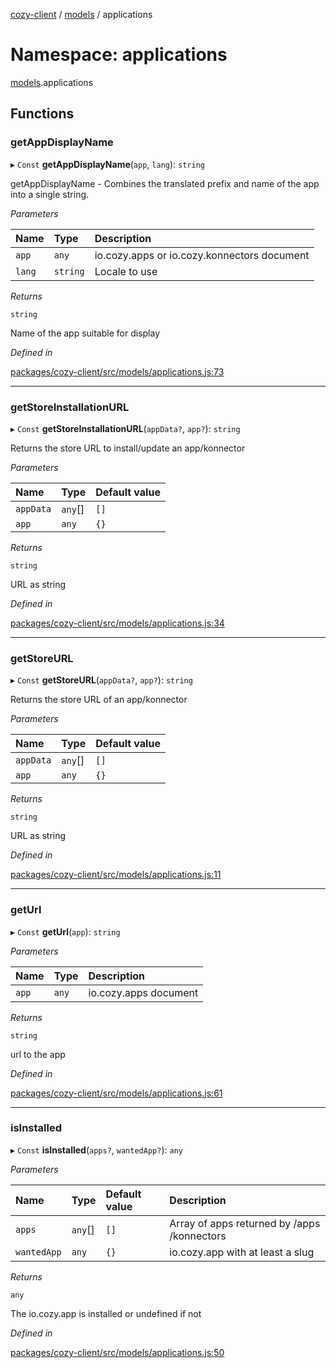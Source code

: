 [cozy-client](../README.md) / [models](models.md) / applications

# Namespace: applications

[models](models.md).applications

## Functions

### getAppDisplayName

▸ `Const` **getAppDisplayName**(`app`, `lang`): `string`

getAppDisplayName - Combines the translated prefix and name of the app into a single string.

*Parameters*

| Name | Type | Description |
| :------ | :------ | :------ |
| `app` | `any` | io.cozy.apps or io.cozy.konnectors document |
| `lang` | `string` | Locale to use |

*Returns*

`string`

Name of the app suitable for display

*Defined in*

[packages/cozy-client/src/models/applications.js:73](https://github.com/cozy/cozy-client/blob/master/packages/cozy-client/src/models/applications.js#L73)

***

### getStoreInstallationURL

▸ `Const` **getStoreInstallationURL**(`appData?`, `app?`): `string`

Returns the store URL to install/update an app/konnector

*Parameters*

| Name | Type | Default value |
| :------ | :------ | :------ |
| `appData` | `any`\[] | `[]` |
| `app` | `any` | `{}` |

*Returns*

`string`

URL as string

*Defined in*

[packages/cozy-client/src/models/applications.js:34](https://github.com/cozy/cozy-client/blob/master/packages/cozy-client/src/models/applications.js#L34)

***

### getStoreURL

▸ `Const` **getStoreURL**(`appData?`, `app?`): `string`

Returns the store URL of an app/konnector

*Parameters*

| Name | Type | Default value |
| :------ | :------ | :------ |
| `appData` | `any`\[] | `[]` |
| `app` | `any` | `{}` |

*Returns*

`string`

URL as string

*Defined in*

[packages/cozy-client/src/models/applications.js:11](https://github.com/cozy/cozy-client/blob/master/packages/cozy-client/src/models/applications.js#L11)

***

### getUrl

▸ `Const` **getUrl**(`app`): `string`

*Parameters*

| Name | Type | Description |
| :------ | :------ | :------ |
| `app` | `any` | io.cozy.apps document |

*Returns*

`string`

url to the app

*Defined in*

[packages/cozy-client/src/models/applications.js:61](https://github.com/cozy/cozy-client/blob/master/packages/cozy-client/src/models/applications.js#L61)

***

### isInstalled

▸ `Const` **isInstalled**(`apps?`, `wantedApp?`): `any`

*Parameters*

| Name | Type | Default value | Description |
| :------ | :------ | :------ | :------ |
| `apps` | `any`\[] | `[]` | Array of apps returned by /apps /konnectors |
| `wantedApp` | `any` | `{}` | io.cozy.app with at least a slug |

*Returns*

`any`

The io.cozy.app is installed or undefined if not

*Defined in*

[packages/cozy-client/src/models/applications.js:50](https://github.com/cozy/cozy-client/blob/master/packages/cozy-client/src/models/applications.js#L50)
